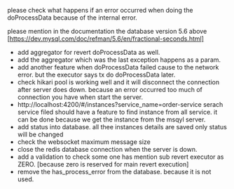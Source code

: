 please check what happens if an error occurred when doing the doProcessData because of the internal error.

please mention in the documentation the database version 5.6
above [https://dev.mysql.com/doc/refman/5.6/en/fractional-seconds.html]

- add aggregator for revert doProcessData as well.
- add the aggregator which was the last exception happens as a param.
- add another feature when doProcessData failed cause to the network error. but the executor says tx do doProcessData later.
- check hikari pool is working well and it will disconnect the connection after server does down. because an error
  occurred too much of connection you have when start the server.
- http://localhost:4200/#/instances?service_name=order-service serach service filed should have a feature to find
  instance from all service. it can be done because we get the instance from the msqyl server.
- add status into database. all thee instances details are saved only status will be changed
- check the websocket maximum message size
- close the redis database connection when the server is down.
- add a validation to check some one has mention sub revert executor as
  ZERO. [because zero is reserved for main revert execution]
- remove the has_process_error from the database. because it is not used. 
